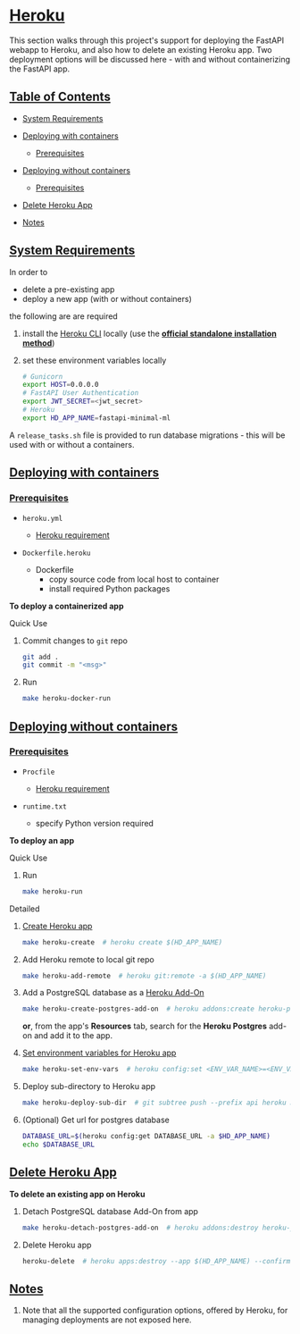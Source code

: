 # [Heroku](#heroku)

This section walks through this project's support for deploying the FastAPI webapp to Heroku, and also how to delete an existing Heroku app. Two deployment options will be discussed here - with and without containerizing the FastAPI app.

## [Table of Contents](#table-of-contents)
-   [System Requirements](#system-requirements)

-   [Deploying with containers](#deploying-with-containers)
    -   [Prerequisites](#prerequisites)

-   [Deploying without containers](#deploying-without-containers)
    -   [Prerequisites](#prerequisites)

-   [Delete Heroku App](#delete-heroku-app)

-   [Notes](#notes)

## [System Requirements](#system-requirements)

In order to

-   delete a pre-existing app
-   deploy a new app (with or without containers)

the following are are required

1.  install the [Heroku CLI](https://devcenter.heroku.com/categories/command-line) locally (use the [**official standalone installation method**](https://devcenter.heroku.com/articles/heroku-cli#standalone-installation))

2.  set these environment variables locally
    ```bash
    # Gunicorn
    export HOST=0.0.0.0
    # FastAPI User Authentication
    export JWT_SECRET=<jwt_secret>
    # Heroku
    export HD_APP_NAME=fastapi-minimal-ml
    ```

A `release_tasks.sh` file is provided to run database migrations - this will be used with or without a containers.

## [Deploying with containers](#deploying-with-containers)

### [Prerequisites](#prerequisites)
-   `heroku.yml`
    -   [Heroku requirement](https://devcenter.heroku.com/articles/build-docker-images-heroku-yml)

-   `Dockerfile.heroku`
    -   Dockerfile
        -   copy source code from local host to container
        -   install required Python packages

**To deploy a containerized app**

Quick Use
1.  Commit changes to `git` repo
    ```bash
    git add .
    git commit -m "<msg>"
    ```

2.  Run
    ```bash
    make heroku-docker-run
    ```

## [Deploying without containers](#deploying-without-containers)

### [Prerequisites](#prerequisites)
-   `Procfile`
    -   [Heroku requirement](https://devcenter.heroku.com/articles/procfile#deploying-to-heroku)

-   `runtime.txt`
    -   specify Python version required

**To deploy an app**

Quick Use
1.  Run
    ```bash
    make heroku-run
    ```

Detailed
1.  [Create Heroku app](https://devcenter.heroku.com/articles/creating-apps#creating-a-named-app)
    ```bash
    make heroku-create  # heroku create $(HD_APP_NAME)
    ```

2.  Add Heroku remote to local git repo
    ```bash
    make heroku-add-remote  # heroku git:remote -a $(HD_APP_NAME)
    ```

3.  Add a PostgreSQL database as a [Heroku Add-On](https://elements.heroku.com/addons/heroku-postgresql)
    ```bash
    make heroku-create-postgres-add-on  # heroku addons:create heroku-postgresql:hobby-dev --app $(HD_APP_NAME)
    ```

    **or**, from the app's **Resources** tab, search for the **Heroku Postgres** add-on and add it to the app.

4.  [Set environment variables for Heroku app](https://devcenter.heroku.com/articles/config-vars#set-a-config-var)
    ```bash
    make heroku-set-env-vars  # heroku config:set <ENV_VAR_NAME>=<ENV_VAR_VALUE>
    ```

5.  Deploy sub-directory to Heroku app
    ```bash
    make heroku-deploy-sub-dir  # git subtree push --prefix api heroku main && heroku logs --tail
    ```

6.  (Optional) Get url for postgres database
    ```bash
    DATABASE_URL=$(heroku config:get DATABASE_URL -a $HD_APP_NAME)
    echo $DATABASE_URL
    ```

## [Delete Heroku App](#delete-heroku-app)
**To delete an existing app on Heroku**
1.  Detach PostgreSQL database Add-On from app
    ```bash
    make heroku-detach-postgres-add-on  # heroku addons:destroy heroku-postgresql:hobby-dev --confirm $(HD_APP_NAME)
    ```

2.  Delete Heroku app
    ```bash
    heroku-delete  # heroku apps:destroy --app $(HD_APP_NAME) --confirm $(HD_APP_NAME)
    ``` 

## [Notes](#notes)
1.  Note that all the supported configuration options, offered by Heroku, for managing deployments are not exposed here.
